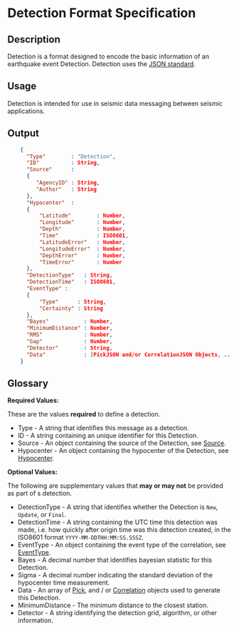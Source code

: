 # Detection Format Specification

## Description

Detection is a format designed to encode the basic information of an earthquake
event Detection.  Detection uses the [JSON standard](http://www.json.org).

## Usage

Detection is intended for use in seismic data messaging between seismic
applications.

## Output

```json
    {
      "Type"        : "Detection",
      "ID"          : String,
      "Source"      :
      {
         "AgencyID" : String,
         "Author"   : String
      },
      "Hypocenter"  :
      {
          "Latitude"        : Number,
          "Longitude"       : Number,
          "Depth"           : Number,
          "Time"            : ISO8601,
          "LatitudeError"   : Number,
          "LongitudeError"  : Number,
          "DepthError"      : Number,
          "TimeError"       : Number
      },
      "DetectionType"   : String,
      "DetectionTime"   : ISO8601,
      "EventType" :
      {
          "Type"      : String,
          "Certainty" : String
      },
      "Bayes"           : Number,
      "MinimumDistance" : Number,
      "RMS"             : Number,
      "Gap"             : Number,
      "Detector"        : String,
      "Data"            : [PickJSON and/or CorrelationJSON Objects, ...]
    }
```

## Glossary

**Required Values:**

These are the values **required** to define a detection.

* Type - A string that identifies this message as a detection.
* ID - A string containing an unique identifier for this Detection.
* Source - An object containing the source of the Detection, see [Source](Source.md).
* Hypocenter - An object containing the hypocenter of the Detection, see [Hypocenter](Hypocenter.md).

**Optional Values:**

The following are supplementary values that **may or may not** be provided as part of s detection.

* DetectionType - A string that identifies whether the Detection is `New`, `Update`, or `Final`.
* DetectionTime - A string containing the UTC time this detection was made, i.e. how quickly after origin time was this detection created, in the ISO8601 format `YYYY-MM-DDTHH:MM:SS.SSSZ`.
* EventType - An object containing the event type of the correlation, see [EventType](EventType.md).
* Bayes - A decimal number that identifies bayesian statistic for this Detection.
* Sigma - A decimal number indicating the standard deviation of the hypocenter time measurement.
* Data - An array of [Pick](Pick.md), and / or [Correlation](Correlation.md) objects used to generate this Detection.
* MinimumDistance - The minimum distance to the closest station.
* Detector - A string identifying the detection grid, algorithm, or other information.
